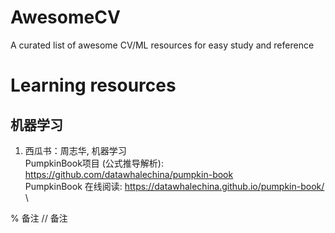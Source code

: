 # AwesomeCV
A curated list of awesome CV/ML resources for easy study and reference



# Learning resources

## 机器学习
1. 西瓜书：周志华, 机器学习 \
PumpkinBook项目 (公式推导解析): https://github.com/datawhalechina/pumpkin-book \
PumpkinBook 在线阅读: https://datawhalechina.github.io/pumpkin-book/  \




% 备注
// 备注

